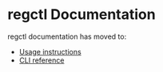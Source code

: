 # regctl Documentation

regctl documentation has moved to:

- [Usage instructions](https://regclient.org/usage/regctl/)
- [CLI reference](https://regclient.org/cli/regctl/)
